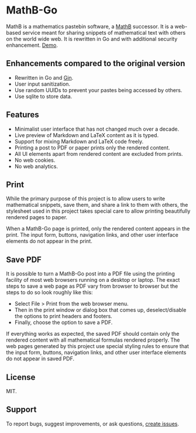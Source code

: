 # MathB-Go

MathB is a mathematics pastebin software, a [MathB](https://github.com/susam/mathb) successor.  It is a web-based service meant for sharing snippets of mathematical text with others on the world wide web. It is rewritten in Go and with additional security enhancement. [Demo](https://mathb.littlera.in/).

## Enhancements compared to the original version

- Rewritten in Go and [Gin](https://github.com/gin-gonic/gin).
- User input sanitization.
- Use random UUIDs to prevent your pastes being accessed by others.
- Use sqlite to store data.

## Features

- Minimalist user interface that has not changed much over a decade.
- Live preview of Markdown and LaTeX content as it is typed.
- Support for mixing Markdown and LaTeX code freely.
- Printing a post to PDF or paper prints only the rendered content.
- All UI elements apart from rendered content are excluded from prints.
- No web cookies.
- No web analytics.

## Print

While the primary purpose of this project is to allow users to write mathematical snippets, save them, and share a link to them with others, the stylesheet used in this project takes special care to allow printing beautifully rendered pages to paper.

When a MathB-Go page is printed, only the rendered content appears in the print. The input form, buttons, navigation links, and other user interface elements do not appear in the print.

## Save PDF

It is possible to turn a MathB-Go post into a PDF file using the printing facility of most web browsers running on a desktop or laptop.  The exact steps to save a web page as PDF vary from browser to browser but the steps to do so look roughly like this:

- Select File > Print from the web browser menu.
- Then in the print window or dialog box that comes up, deselect/disable the options to print headers and footers.
- Finally, choose the option to save a PDF.

If everything works as expected, the saved PDF should contain only the rendered content with all mathematical formulas rendered properly. The web pages generated by this project use special styling rules to ensure that the input form, buttons, navigation links, and other user interface elements do not appear in saved PDF.

## License

MIT.

## Support

To report bugs, suggest improvements, or ask questions, [create issues](https://github.com/juzeon/mathb-go/issues).